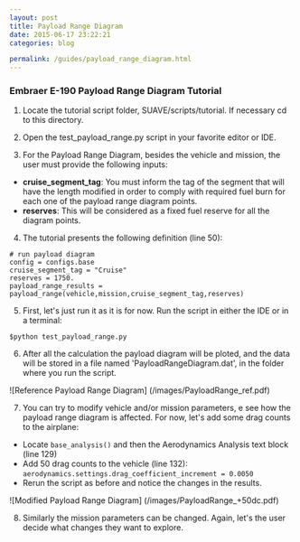 ```yaml
---
layout: post
title: Payload Range Diagram
date: 2015-06-17 23:22:21
categories: blog

permalink: /guides/payload_range_diagram.html
---
```


### Embraer E-190 Payload Range Diagram Tutorial
1) Locate the tutorial script folder, SUAVE/scripts/tutorial. If necessary cd to this directory.

2) Open the test_payload_range.py script in your favorite editor or IDE.

3) For the Payload Range Diagram, besides the vehicle and mission, the user must provide the following inputs:

* **cruise_segment_tag**: You must inform the tag of the segment that will have the length modified in order to comply with required fuel burn for each one of the payload range diagram points.
* **reserves**: This will be considered as a fixed fuel reserve for all the diagram points.
 
4) The tutorial presents the following definition (line 50):
~~~
# run payload diagram	
config = configs.base
cruise_segment_tag = "Cruise"
reserves = 1750.
payload_range_results = payload_range(vehicle,mission,cruise_segment_tag,reserves)
~~~
5) First, let's just run it as it is for now. Run the script in either the IDE or in a terminal: 
~~~
$python test_payload_range.py 
~~~

6) After all the calculation the payload diagram will be ploted, and the data will be stored in a file named 'PayloadRangeDiagram.dat', in the folder where you run the script.

![Reference Payload Range Diagram] (/images/PayloadRange_ref.pdf)

7) You can try to modify vehicle and/or mission parameters, e see how the payload range diagram is affected. For now, let's add some drag counts to the airplane:
* Locate ``` base_analysis() ``` and then the Aerodynamics Analysis text block (line 129) 
* Add 50 drag counts to the vehicle (line 132): <br>
`aerodynamics.settings.drag_coefficient_increment = 0.0050 `
* Rerun the script as before and notice the changes in the results.

![Modified Payload Range Diagram] (/images/PayloadRange_+50dc.pdf)

8) Similarly the mission parameters can be changed. Again, let's the user decide what changes they want to explore.

